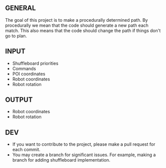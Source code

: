 GENERAL
-
The goal of this project is to make a procedurally determined path.
By procedurally we mean that the code should generate a new path each match.
This also means that the code should change the path if things don't go to plan.

INPUT
-
- Shuffleboard priorities
- Commands
- POI coordinates
- Robot coordinates
- Robot rotation

OUTPUT
-
- Robot coordinates
- Robot rotation

DEV
-
- If you want to contribute to the project, please make a pull request for each commit.
- You may create a branch for significant issues. For example, making a branch for adding shuffleboard implementation.
